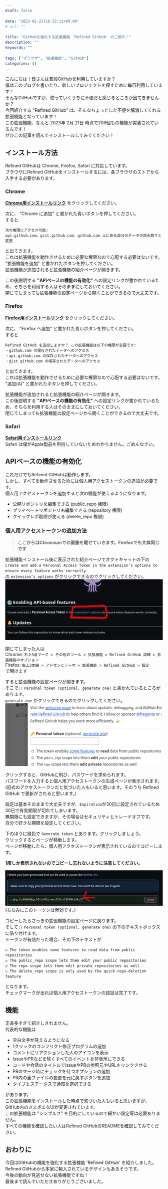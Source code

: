 ```yaml
---
draft: false

date: "2023-02-21T16:32:11+09:00"
# url: ""

title: "GitHubを強化する拡張機能 'Refined GitHub' のご紹介！"
description: ""
keywords: ""

tags: ["ブラウザ", "拡張機能", "GitHub"]
categories: []
---
```


こんにちは！皆さんは普段GitHubを利用していますか？  
僕はこのブログを書いたり、新しいプロジェクトを探すために毎日利用しています！  
そんなGitHubですが、使っていくうちに不便だと感じるところが出てきませんか？  
今回紹介する "Refined GitHub" は、そんなちょっとした不便を解消してくれる拡張機能となっています！  
この拡張機能、なんと 2023年 2月 21日 時点で209個もの機能が実装されているんです！  
ぜひこの記事を読んでインストールしてみてください！  

## インストール方法

Refined GitHubは Chrome, Firefox, Safari に対応しています。  
ブラウザにRefined GitHubをインストールするには、各ブラウザのストアから入手する必要があります。  

### Chrome

**[Chrome用インストールリンク](https://chrome.google.com/webstore/detail/refined-github/hlepfoohegkhhmjieoechaddaejaokhf)** をクリックしてください。  

次に、 "Chrome に追加" と書かれた青いボタンを押してください。  
すると  

`次の権限にアクセス可能:`  
`api.github.com、gist.github.com、github.com 上にある自分のデータの読み取りと変更`

と出てきます。  
これは拡張機能を動作させるために必要な権限なので心配する必要はないです。  
"拡張機能を追加" と書かれたボタンを押してください。  
拡張機能が追加されると拡張機能の紹介ページが開きます。  

この後説明する **"APIベースの機能の有効化"** への設定リンクが書かれているため、そちらを利用する人はそのままにしておいてください。  
閉じてしまっても拡張機能の設定ページから開くことができるので大丈夫です。  

### Firefox

**[Firefox用インストールリンク](https://addons.mozilla.org/ja/firefox/addon/refined-github-/)** をクリックしてください。  

次に、 "Firefox へ追加" と書かれた青いボタンを押してください。  
すると  

`Refined GitHub を追加しますか？ この拡張機能は以下の権限が必要です:`  
`・github.com の保存されたデータへのアクセス`  
`・api.github.com の保存されたデータへのアクセス`  
`・gist.github.com の保存されたデータへのアクセス`  

と出てきます。  
これは拡張機能を動作させるために必要な権限なので心配する必要はないです。  
"追加(A)" と書かれたボタンを押してください。  

拡張機能が追加されると拡張機能の紹介ページが開きます。  
この後説明する **"APIベースの機能の有効化"** への設定リンクが書かれているため、そちらを利用する人はそのままにしておいてください。  
閉じてしまっても拡張機能の設定ページから開くことができるので大丈夫です。  

### Safari

**[Safari用インストールリンク](https://apps.apple.com/app/id1519867270)**  
Safari は僕がApple製品を所持していないためわかりません。ごめんなさい。

## APIベースの機能の有効化

これだけでもRefined GitHubは動作します。  
しかし、すべてを動作させるためには個人用アクセストークンの追加が必要です。  
個人用アクセストークンを追加すると次の機能が使えるようになります。  

* 公開リポジトリを編集できる (public_repo 権限)
* プライベートリポジトリも編集できる (repository 権限)
* クイックレポ削除が使える (delete_repo 権限)

### 個人用アクセストークンの追加方法

> **ここからはChromiumでの画像を載せていきます。Firefoxでも大体同じです**

拡張機能インストール後に表示された紹介ページでオクトキャットの下の  
`Create and add a Personal Access Token in the extension’s options to ensure every feature works correctly.`  
の `extension’s options` がクリックできるのでクリックしてください。  
![APIベースの機能有効化リンクの位置](api-feature.png)  

閉じてしまった人は  
Chrome: `右上3点マーク > その他のツール > 拡張機能 > Refined GitHub 詳細 > 拡張機能のオプション`  
Firefox: `右上3本線 > アドオンとテーマ > 拡張機能 > Refined GitHub > 設定`  
で開けます

すると拡張機能の設定ページが開きます。  
そこで `🔑 Personal token (optional, generate one)` と書かれているところがあります。  
`generate one` がクリックできるのでクリックしてください。  
![🔑 Personal token (optional, generate one)](personal-access-token.png)  

クリックすると、GitHubに飛び、パスワードを求められます。  
パスワードを入力すると個人用アクセストークンの生成ページが表示されます。  
(旧式のアクセストークンだと気づいた人もいると思います。そのうち Refined GitHub で更新がされると思います。)  

設定は基本そのままで大丈夫ですが、`Expiration`が30日に設定されているため30日で有効期限が切れてしまいます。  
無期限にも設定できますが、その場合はセキュリティとトレードオフです。  
自分で好きな期限を設定してください。  

下のほうに緑色で `Generate token` とあります。クリックしましょう。  
クリックするとページが移動します。  
ページが移動したら、個人用アクセストークンが表示されているのでコピーします。  

**1度しか表示されないのでコピーし忘れないように注意してください。**

![個人用アクセストークン コピー](personal-access-token-copy.png)  
(ちなみにこのトークンは無効です。)  

コピーしたらさっきの拡張機能の設定ページに戻ります。  
そして `🔑 Personal token (optional, generate one)` の下のテキストボックスに貼り付けます。  
トークンが有効だった場合、その下のテキストが

`☑ The token enables some features to read data from public repositories`  
`☑ The public_repo scope lets them edit your public repositories`  
`☑ The repo scope lets them edit private repositories as well`  
`☑ The delete_repo scope is only used by the quick-repo-deletion feature`  

となります。  
チェックマークが出れば個人用アクセストークンの認証は完了です。  

## 機能

正直多すぎて紹介しきれません。  
代表的な機能は

* 空白文字が見えるようになる
* 1クリックのコンフリクト修正プログラムの追加
* コメントにリアクションした人のアイコンを表示
* IssueやPRなどを除くすべてのイベントを非表示にできる
* コードや会話のタイトルでIssueやPRの参照元やURLをリンクさせる
* PRのマージ時にチェックを待つオプションの追加
* PR内の全ファイルの変更を元に戻すボタンを追加
* タイプとステータスで通知を選択できる

があります。  
この拡張機能をインストールした時点で気づいた人もいると思いますが、GitHub内のさまざまなUIが変更されています。  
この拡張機能は "シンプルさ" を目的にしているので細かい設定等は必要ありません。  
すべての機能を確認したい人はRefined GitHubのREADMEを確認してみてください。  

## おわりに

今回はGitHubの機能を強化する拡張機能 'Refined GitHub' を紹介しました。  
Refined GitHubから本家に輸入されているデザインもあるそうです。  
今後の動向が見逃せない拡張機能ですね！  
最後まで読んでいただきありがとうございました。  
